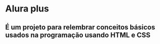 # Alura plus

## É um projeto para relembrar conceitos básicos usados na programação usando HTML e CSS
